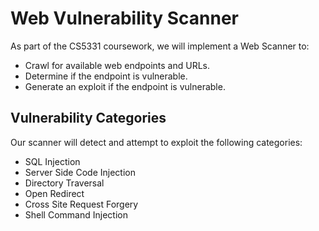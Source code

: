 # Web Vulnerability Scanner

As part of the CS5331 coursework, we will implement a Web Scanner to:
- Crawl for available web endpoints and URLs.
- Determine if the endpoint is vulnerable.
- Generate an exploit if the endpoint is vulnerable.

## Vulnerability Categories
Our scanner will detect and attempt to exploit the following categories:
- SQL Injection
- Server Side Code Injection
- Directory Traversal
- Open Redirect
- Cross Site Request Forgery
- Shell Command Injection
